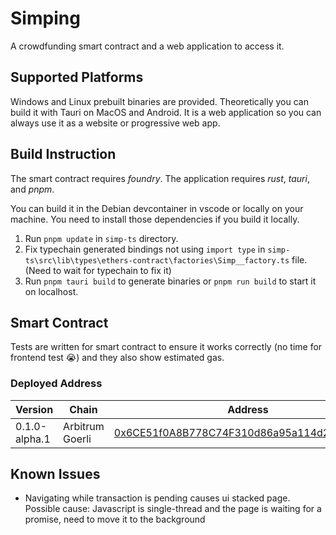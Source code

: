 # Simping
A crowdfunding smart contract and a web application to access it.

## Supported Platforms
Windows and Linux prebuilt binaries are provided. Theoretically you can build it with Tauri on MacOS and Android. It is a web application so you can always use it as a website or progressive web app.

## Build Instruction
The smart contract requires *foundry*.
The application requires *rust*, *tauri*, and *pnpm*. 

You can build it in the Debian devcontainer in vscode or locally on your machine. You need to install those dependencies if you build it locally.

1) Run `pnpm update` in `simp-ts` directory.
2) Fix typechain generated bindings not using `import type` in `simp-ts\src\lib\types\ethers-contract\factories\Simp__factory.ts` file. (Need to wait for typechain to fix it)
3) Run `pnpm tauri build` to generate binaries or `pnpm run build` to start it on localhost.

## Smart Contract
Tests are written for smart contract to ensure it works correctly (no time for frontend test 😭) and they also show estimated gas.

### Deployed Address
| Version | Chain | Address |
--- | --- | ---|
|0.1.0-alpha.1| Arbitrum Goerli| [0x6CE51f0A8B778C74F310d86a95a114d28C13A85e](https://goerli.arbiscan.io/address/0x6CE51f0A8B778C74F310d86a95a114d28C13A85e)|

## Known Issues
- Navigating while transaction is pending causes ui stacked page. Possible cause: Javascript is single-thread and the page is waiting for a promise, need to move it to the background





